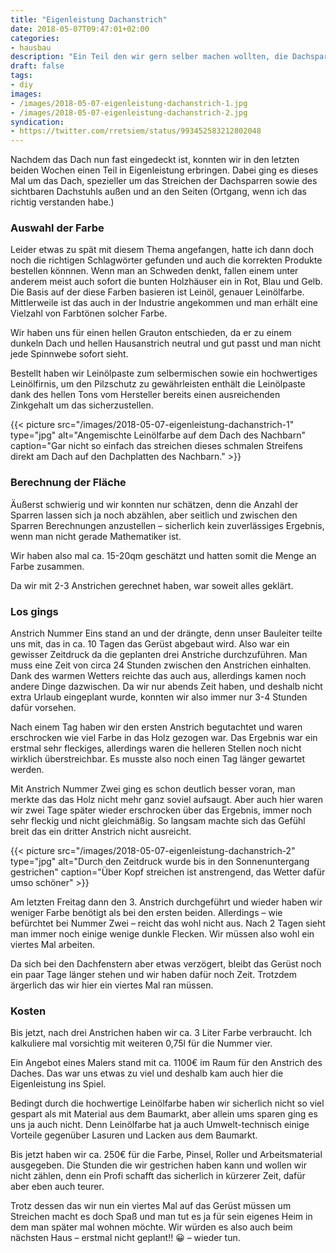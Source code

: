 ```yaml
---
title: "Eigenleistung Dachanstrich"
date: 2018-05-07T09:47:01+02:00
categories:
- hausbau
description: "Ein Teil den wir gern selber machen wollten, die Dachsparren sowie das untere Dach selbst streichen. Mit Leinölfarbe."
draft: false
tags:
- diy
images:
- /images/2018-05-07-eigenleistung-dachanstrich-1.jpg
- /images/2018-05-07-eigenleistung-dachanstrich-2.jpg
syndication:
- https://twitter.com/rretsiem/status/993452583212802048
---
```


Nachdem das Dach nun fast eingedeckt ist, konnten wir in den letzten beiden Wochen einen Teil in Eigenleistung erbringen. Dabei ging es dieses Mal um das Dach, spezieller um das Streichen der Dachsparren sowie des sichtbaren Dachstuhls außen und an den Seiten (Ortgang, wenn ich das richtig verstanden habe.)

### Auswahl der Farbe

Leider etwas zu spät mit diesem Thema angefangen, hatte ich dann doch noch die richtigen Schlagwörter gefunden und auch die korrekten Produkte bestellen könnnen. Wenn man an Schweden denkt, fallen einem unter anderem meist auch sofort die bunten Holzhäuser ein in Rot, Blau und Gelb. Die Basis auf der diese Farben basieren ist Leinöl, genauer Leinölfarbe. Mittlerweile ist das auch in der Industrie angekommen und man erhält eine Vielzahl von Farbtönen solcher Farbe.

Wir haben uns für einen hellen Grauton entschieden, da er zu einem dunkeln Dach und hellen Hausanstrich neutral und gut passt und man nicht jede Spinnwebe sofort sieht.

Bestellt haben wir Leinölpaste zum selbermischen sowie ein hochwertiges Leinölfirnis, um den Pilzschutz zu gewährleisten enthält die Leinölpaste dank des hellen Tons vom Hersteller bereits einen ausreichenden Zinkgehalt um das sicherzustellen.

{{< picture src="/images/2018-05-07-eigenleistung-dachanstrich-1" type="jpg" alt="Angemischte Leinölfarbe auf dem Dach des Nachbarn" caption="Gar nicht so einfach das streichen dieses schmalen Streifens direkt am Dach auf den Dachplatten des Nachbarn." >}}

### Berechnung der Fläche

Äußerst schwierig und wir konnten nur schätzen, denn die Anzahl der Sparren lassen sich ja noch abzählen, aber seitlich und zwischen den Sparren Berechnungen anzustellen – sicherlich kein zuverlässiges Ergebnis, wenn man nicht gerade Mathematiker ist.

Wir haben also mal ca. 15-20qm geschätzt und hatten somit die Menge an Farbe zusammen.

Da wir mit 2-3 Anstrichen gerechnet haben, war soweit alles geklärt.

### Los gings

Anstrich Nummer Eins stand an und der drängte, denn unser Bauleiter teilte uns mit, das in ca. 10 Tagen das Gerüst abgebaut wird. Also war ein gewisser Zeitdruck da die geplanten drei Anstriche durchzuführen. Man muss eine Zeit von circa 24 Stunden zwischen den Anstrichen einhalten. Dank des warmen Wetters reichte das auch aus, allerdings kamen noch andere Dinge dazwischen. Da wir nur abends Zeit haben, und deshalb nicht extra Urlaub eingeplant wurde, konnten wir also immer nur 3-4 Stunden dafür vorsehen.

Nach einem Tag haben wir den ersten Anstrich begutachtet und waren erschrocken wie viel Farbe in das Holz gezogen war. Das Ergebnis war ein erstmal sehr fleckiges, allerdings waren die helleren Stellen noch nicht wirklich überstreichbar. Es musste also noch einen Tag länger gewartet werden.

Mit Anstrich Nummer Zwei ging es schon deutlich besser voran, man merkte das das Holz nicht mehr ganz soviel aufsaugt. Aber auch hier waren wir zwei Tage später wieder erschrocken über das Ergebnis, immer noch sehr fleckig und nicht gleichmäßig. So langsam machte sich das Gefühl breit das ein dritter Anstrich nicht ausreicht.

{{< picture src="/images/2018-05-07-eigenleistung-dachanstrich-2" type="jpg" alt="Durch den Zeitdruck wurde bis in den Sonnenuntergang gestrichen" caption="Über Kopf streichen ist anstrengend, das Wetter dafür umso schöner" >}}

Am letzten Freitag dann den 3. Anstrich durchgeführt und wieder haben wir weniger Farbe benötigt als bei den ersten beiden. Allerdings – wie befürchtet bei Nummer Zwei – reicht das wohl nicht aus. Nach 2 Tagen sieht man immer noch einige wenige dunkle Flecken. Wir müssen also wohl ein viertes Mal arbeiten.

Da sich bei den Dachfenstern aber etwas verzögert, bleibt das Gerüst noch ein paar Tage länger stehen und wir haben dafür noch Zeit. Trotzdem ärgerlich das wir hier ein viertes Mal ran müssen.

### Kosten

Bis jetzt, nach drei Anstrichen haben wir ca. 3 Liter Farbe verbraucht. Ich kalkuliere mal vorsichtig mit weiteren 0,75l für die Nummer vier.

Ein Angebot eines Malers stand mit ca. 1100€ im Raum für den Anstrich des Daches. Das war uns etwas zu viel und deshalb kam auch hier die Eigenleistung ins Spiel.

Bedingt durch die hochwertige Leinölfarbe haben wir sicherlich nicht so viel gespart als mit Material aus dem Baumarkt, aber allein ums sparen ging es uns ja auch nicht. Denn Leinölfarbe hat ja auch Umwelt-technisch einige Vorteile gegenüber Lasuren und Lacken aus dem Baumarkt.

Bis jetzt haben wir ca. 250€ für die Farbe, Pinsel, Roller und Arbeitsmaterial ausgegeben. Die Stunden die wir gestrichen haben kann und wollen wir nicht zählen, denn ein Profi schafft das sicherlich in kürzerer Zeit, dafür aber eben auch teurer.

Trotz dessen das wir nun ein viertes Mal auf das Gerüst müssen um Streichen macht es doch Spaß und man tut es ja für sein eigenes Heim in dem man später mal wohnen möchte. Wir würden es also auch beim nächsten Haus – erstmal nicht geplant!! 😀 – wieder tun.

